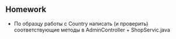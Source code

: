 ## Homework

- По образцу работы с Country написать (и проверить) соответствующие методы в AdminController + ShopServic.java

